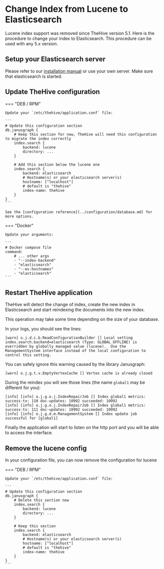 # Change Index from Lucene to Elasticsearch

Lucene index support was removed since TheHive version 5.1. Here is the procedure to change your index to Elasticsearch.
This procedure can be used with any 5.x version.

## Setup your Elasticsearch server

Please refer to our [installation manual](../installation/step-by-step-installation-guide.md) or use your own server. Make sure that elasticsearch is started.

## Update TheHive configuration

=== "DEB / RPM"

    Update your `/etc/thehive/application.conf` file:

    ```
    # Update this configuration section
    db.janusgraph {
        # Keep this section for now, TheHive will need this configuration to migrate the index correctly
        index.search {
            backend: lucene
            directory: ...
        }

        # Add this section below the lucene one
        index.search {
            backend: elasticsearch
            # Hostname(s) or your elasticsearch server(s)
            hostname: ["localhost"]
            # default is "thehive"
            index-name: thehive
        }
    }
    ```

    See the [configuration reference](../configuration/database.md) for more options.

=== "Docker"

    Update your arguments:

    ```
    # Docker compose file
    command:
        # ... other args
        - "--index-backend"
        - "elasticsearch"
        - "--es-hostnames"
        - "elasticsearch"
    ```

## Restart TheHive application

TheHive will detect the change of index, create the new index in Elasticsearch and start reindexing the documents into the new index. 

This operation may take some time depending on the size of your database.

In your logs, you should see the lines:

```
[warn] o.j.d.c.b.ReadConfigurationBuilder [] Local setting index.search.backend=elasticsearch (Type: GLOBAL_OFFLINE) is overridden by globally managed value (lucene).  Use the ManagementSystem interface instead of the local configuration to control this setting.
```

You can safely ignore this warning caused by the library Janusgraph:
```
[warn] o.j.g.t.v.EmptyVertexCache [] Vertex cache is already closed
```

During the reindex you will see those lines (the name `global1` may be different for you):

```
[info] [info] o.j.g.o.j.IndexRepairJob [] Index global1 metrics: success-tx: 110 doc-updates: 10992 succeeded: 10992
[info] [info] o.j.g.o.j.IndexRepairJob [] Index global1 metrics: success-tx: 111 doc-updates: 10992 succeeded: 10992
[info] [info] o.j.g.d.m.ManagementSystem [] Index update job successful for [global1]
```

Finally the application will start to listen on the http port and you will be able to access the interface.

## Remove the lucene config

In your configuration file, you can now remove the configuration for lucene

=== "DEB / RPM"

    Update your `/etc/thehive/application.conf` file:

    ```
    # Update this configuration section
    db.janusgraph {
        # Delete this section now
        index.search {
            backend: lucene
            directory: ...
        }

        # Keep this section
        index.search {
            backend: elasticsearch
            # Hostname(s) or your elasticsearch server(s)
            hostname: ["localhost"]
            # default is "thehive"
            index-name: thehive
        }
    }
    ```
